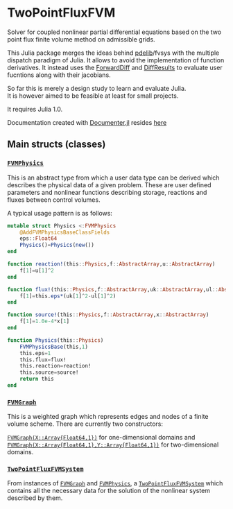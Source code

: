 TwoPointFluxFVM
===============
Solver for coupled nonlinear partial differential equations
based on the two point flux finite volume method on admissible grids.


This Julia package merges the ideas behind [pdelib](http://www.wias-berlin.de/software/pdelib/?lang=0)/fvsys with the multiple dispatch paradigm of Julia. It allows to avoid the implementation of function derivatives. It instead uses the [ForwardDiff](https://github.com/JuliaDiff/ForwardDiff.jl) and [DiffResults](https://github.com/JuliaDiff/DiffResults.jl)  to evaluate user fucntions along with their jacobians.

So far this is merely a design study to learn and evaluate Julia.  
It is however aimed to be feasible at least for small projects.

It requires Julia 1.0.

Documentation created with [Documenter.jl](https://juliadocs.github.io/Documenter.jl/stable/index.html)
resides [here](https://www.wias-berlin.de/people/fuhrmann/TwoPointFluxFVM)

## Main structs (classes)

### [`FVMPhysics`](@ref)
This is an abstract type  from which a user
data type can be derived which describes the physical
data of a given problem. These are user defined parameters
and nonlinear functions describing storage, reactions and
fluxes between control volumes.

A typical usage pattern is as follows:

```julia
mutable struct Physics <:FVMPhysics
    @AddFVMPhysicsBaseClassFields
    eps::Float64 
    Physics()=Physics(new())
end

function reaction!(this::Physics,f::AbstractArray,u::AbstractArray)
    f[1]=u[1]^2
end

function flux!(this::Physics,f::AbstractArray,uk::AbstractArray,ul::AbstractArray)
    f[1]=this.eps*(uk[1]^2-ul[1]^2)
end 

function source!(this::Physics,f::AbstractArray,x::AbstractArray)
    f[1]=1.0e-4*x[1]
end 

function Physics(this::Physics)
    FVMPhysicsBase(this,1)
    this.eps=1
    this.flux=flux!
    this.reaction=reaction!
    this.source=source!
    return this
end
```

### [`FVMGraph`](@ref)

This is a weighted graph which represents edges and nodes
of a finite volume scheme. There are currently two
constructors:

[`FVMGraph(X::Array{Float64,1})`](@ref) for one-dimensional
domains and [`FVMGraph(X::Array{Float64,1},Y::Array{Float64,1})`](@ref)
for two-dimensional domains.

### [`TwoPointFluxFVMSystem`](@ref)

From instances of  [`FVMGraph`](@ref) and [`FVMPhysics`](@ref),
a [`TwoPointFluxFVMSystem`](@ref) which contains all the necessary
data for the solution of the nonlinear system described by them.





